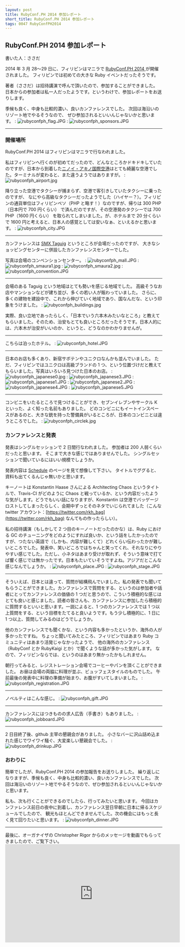 ```yaml
---
layout: post
title: RubyConf.PH 2014 参加レポート
short_title: RubyConf.PH 2014 参加レポート
tags: 0047 RubyConfPH2014
---
```



## RubyConf.PH 2014 参加レポート

書いた人：ささだ

2014 年 3 月 28～29 日に、フィリピンはマニラで [RubyConf.PH 2014 ](http://rubyconf.ph/2014/) が開催されました。
フィリピンでは初めての大きな Ruby イベントだったそうです。

著者（ささだ）は招待講演で呼んで頂いたので、参加することができました。
日本からの参加者は私一人だったようです。というわけで、参加レポートをお送りします。

季候も良く、中身も比較的濃い、良いカンファレンスでした。
次回は海沿いのリゾート地でやるそうなので、
ぜひ参加されるといいんじゃないかと思います。
: ![rubyconfph_flag.JPG]({{site.baseurl}}/images/0047-RubyConfPH2014/rubyconfph_flag.JPG)
: ![rubyconfph_sponsors.JPG]({{site.baseurl}}/images/0047-RubyConfPH2014/rubyconfph_sponsors.JPG)

----

### 開催場所

RubyConf.PH 2014 はフィリピンはマニラで行なわれました。

私はフィリピンへ行くのが初めてだったので、どんなところかドキドキしていたのですが、日本から到着した[ニノイ・アキノ国際空港](http://ja.wikipedia.org/wiki/%E3%83%8B%E3%83%8E%E3%82%A4%E3%83%BB%E3%82%A2%E3%82%AD%E3%83%8E%E5%9B%BD%E9%9A%9B%E7%A9%BA%E6%B8%AF)はとても綺麗な空港でした。ターミナルが変わると、また違うようではありますが。
: ![rubyconfph_airport.jpg]({{site.baseurl}}/images/0047-RubyConfPH2014/rubyconfph_airport.jpg)

降り立った空港でタクシーが捕まらず、空港で客引きしていたタクシーに乗ったのですが、
なにやら高級なタクシーだったようでした（ハイヤー？）。フィリピンの通貨単位はフィリピンペソ（PHP と略す！）なのですが、帰りは 300 PHP（日本円で 700 円くらい） で済んだのですが、その空港発のタクシーでは 700 PHP（1600 円くらい） を取られてしまいました。が、ホテルまで 20 分くらいで 1600 円と考えると、日本人の感覚としては安いなぁ、といえるかと思います。
: ![rubyconfph_city.JPG]({{site.baseurl}}/images/0047-RubyConfPH2014/rubyconfph_city.JPG)

----

カンファレンスは [SMX Taguig](http://www.smxtaguig.com/) というところが会場だったのですが、
大きなショッピングセンターに併設したカンファレンスセンターでした。

写真は会場のコンベンションセンター。
: ![rubyconfph_mall.JPG]({{site.baseurl}}/images/0047-RubyConfPH2014/rubyconfph_mall.JPG)
: ![rubyconfph_smaura1.jpg]({{site.baseurl}}/images/0047-RubyConfPH2014/rubyconfph_smaura1.jpg)
: ![rubyconfph_smaura2.jpg]({{site.baseurl}}/images/0047-RubyConfPH2014/rubyconfph_smaura2.jpg)
: ![rubyconfph_convention.JPG]({{site.baseurl}}/images/0047-RubyConfPH2014/rubyconfph_convention.JPG)

----

会場のある Taguig という地域はとても勢いを感じる地域でした。
高級そうなお店やマンションなどが建ち並び、多くの若い人が賑わっていました。
さらに、多くの建物を建設中で、これから伸びていく地域であり、国なんだな、という印象をうけました。
: ![rubyconfph_buildings.jpg]({{site.baseurl}}/images/0047-RubyConfPH2014/rubyconfph_buildings.jpg)

実際、良い立地であったらしく、「日本でいう六本木みたいなところ」と教えてもらいました。そのため、治安もとても良いところだったそうです。日本人的には、六本木が治安がいいのか、というと、どうなのかわかりませんが。

----
こちらは泊ったホテル。
: ![rubyconfph_hotel.JPG]({{site.baseurl}}/images/0047-RubyConfPH2014/rubyconfph_hotel.JPG)

----

日本のお店も多くあり、新宿サボテンやユニクロなんかも並んでいました。
ただ、フィリピンではユニクロは高級ブランドの 1 つ、という位置づけだと教えてもらいました。写真はいろいろ見つけた日本のお店。
: ![rubyconfph_japanese0.jpg]({{site.baseurl}}/images/0047-RubyConfPH2014/rubyconfph_japanese0.jpg)
: ![rubyconfph_japanese3.JPG]({{site.baseurl}}/images/0047-RubyConfPH2014/rubyconfph_japanese3.JPG)
: ![rubyconfph_japanese1.JPG]({{site.baseurl}}/images/0047-RubyConfPH2014/rubyconfph_japanese1.JPG)
: ![rubyconfph_japanese2.JPG]({{site.baseurl}}/images/0047-RubyConfPH2014/rubyconfph_japanese2.JPG)
: ![rubyconfph_japanese4.JPG]({{site.baseurl}}/images/0047-RubyConfPH2014/rubyconfph_japanese4.JPG)
: ![rubyconfph_japanese5.JPG]({{site.baseurl}}/images/0047-RubyConfPH2014/rubyconfph_japanese5.JPG)

----
コンビニをいたるところで見つけることができ、セブンイレブンやサークル K といった、よく知った名前もありました。
どのコンビニにもイートインスペースがあるのと、大きな銃を持った警備員がいるところが、日本のコンビニとは違うところでした。
: ![rubyconfph_circlek.jpg]({{site.baseurl}}/images/0047-RubyConfPH2014/rubyconfph_circlek.jpg)

### カンファレンスと発表

発表はシングルセッションで 2 日間行なわれました。
参加者は 200 人弱くらいだったと思います。
そこまで大きな感じではありませんでした。
シングルセッションで聞いているにはいい規模でしょうか。

発表内容は [Schedule](http://rubyconf.ph/2014/#schedule) のページを見て想像して下さい。
タイトルでググると、資料も出てくるんじゃ無いかと思います。

キーノートは Konstantin Haase さんによる Architecting Chaos というタイトルで、Travis-CI がどのように Chaos と戦っているか、という内容だったような気がします。どうでもいい話になりますが、Konstantin は空港でバッゲージロストしてしまったらしく、会期中ずっとそのネタでいじられてました（こんな twitter アカウント：[https://twitter.com/rkh_bag](https://twitter.com/rkh_bag) なんてもの作ったらしい）。

私の招待講演（もしかして 2 つ目のキーノートだったのかな）は、Ruby における GC のチューニングをどのようにすれば良いか、という話をしたかったのですが、つたない英語で（しかも、内容が難しくて）どれくらい伝わったかが難しいところでした。発表中、笑いどころではちゃんと笑ってくれ、それなりにやりやすい感じでした。ただし、小ネタはあまり受けが取れず、そういう意味で打てば響く感じでは無かったです。日本もたいていそうですよね。アジアだとこんな感じなんでしょうか。
: ![rubyconfph_place.JPG]({{site.baseurl}}/images/0047-RubyConfPH2014/rubyconfph_place.JPG)
: ![rubyconfph_stage.JPG]({{site.baseurl}}/images/0047-RubyConfPH2014/rubyconfph_stage.JPG)

----

そういえば、日本とは違って、質問が結構飛んでいました。私の発表でも聞いてもらうことができました。カンファレンスで質問をする、というのは参加者や話者にとってカンファレンスの価値の 1 つだと思うので、こういう積極的な感じはとても良いと感じました。読者の皆さんも、カンファレンスに参加したら積極的に質問するといいと思います。一説によると、1 つのカンファレンスでは 1 つ以上質問をする、という目標をたてると良いようです。もう少し積極的に、1 日に 1 つ以上、質問してみるのはどうでしょうか。

他のカンファレンスでも聞くかな、という内容も多かったというか、海外の人が多かったですね。
ちょっと聞いてみたところ、フィリピンではあまり Ruby コミュニティはあまり活発じゃなかったようで、
他の海外のカンファレンス（RubyConf とか RubyKaigi とか）で聞くような話が多かった気がします。
なので、フィリピンならでは、というのはあまり無かったかもしれません。

朝行ってみると、レジストレーション会場でコーヒーやパンを頂くことができました。
お昼は会場の両脇に料理が並ぶ、ビュッフェスタイルのものでした。
午前最後の発表中に料理の準備が始まり、お腹がすいてしまいました。
: ![rubyconfph_registration.JPG]({{site.baseurl}}/images/0047-RubyConfPH2014/rubyconfph_registration.JPG)

----

ノベルティはこんな感じ。
: ![rubyconfph_gift.JPG]({{site.baseurl}}/images/0047-RubyConfPH2014/rubyconfph_gift.JPG)

----

カンファレンスにはつきものの求人広告（手書き）もありました。
: ![rubyconfph_jobboard.JPG]({{site.baseurl}}/images/0047-RubyConfPH2014/rubyconfph_jobboard.JPG)

----
2 日目終了後、github 主宰の懇親会がありました。
小さなバーに沢山詰め込まれた感じでワイワイ騒ぐ、大変楽しい懇親会でした。
: ![rubyconfph_drinkup.JPG]({{site.baseurl}}/images/0047-RubyConfPH2014/rubyconfph_drinkup.JPG)

### おわりに

簡単でしたが、RubyConf.PH 2014 の参加報告をお送りしました。
繰り返しになりますが、季候も良く、中身も比較的濃い、良いカンファレンスでした。
次回は海沿いのリゾート地でやるそうなので、ぜひ参加されるといいんじゃないかと思います。

私も、次も行くことができるのでしたら、行ってみたいと思います。
今回はカンファレンス前日の夜中に到着し、カンファレンス翌日早朝に日本に帰るスケジュールでしたので、
観光もほとんどできませんでした。次の機会にはもっと長く見て回りたいと思います。
: ![rubyconfph_dinner.JPG]({{site.baseurl}}/images/0047-RubyConfPH2014/rubyconfph_dinner.JPG)

----

最後に、オーガナイザの Christopher Rigor からのメッセージを動画でもらってきましたので、ご覧下さい。
<object width="560" height="315"><param name="movie" value="http://www.youtube.com/v/lzmkQSZ9ftI"></param><embed src="http://www.youtube.com/v/lzmkQSZ9ftI" type="application/x-shockwave-flash" width="560" height="315"></embed></object>


